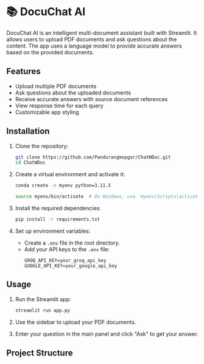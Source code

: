 # 📚 DocuChat AI

DocuChat AI is an intelligent multi-document assistant built with Streamlit. It allows users to upload PDF documents and ask questions about the content. The app uses a language model to provide accurate answers based on the provided documents.

## Features

- Upload multiple PDF documents
- Ask questions about the uploaded documents
- Receive accurate answers with source document references
- View response time for each query
- Customizable app styling

## Installation

1. Clone the repository:
    ```sh
    git clone https://github.com/Pandurangmopgar/ChatWDoc.git
    cd ChatWDoc
    ```

2. Create a virtual environment and activate it:
    ```sh
    conda create -n myenv python=3.11.5

    source myenv/bin/activate  # On Windows, use `myenv\Scripts\activate`
    ```

3. Install the required dependencies:
    ```sh
    pip install -r requirements.txt
    ```

4. Set up environment variables:
    - Create a `.env` file in the root directory.
    - Add your API keys to the `.env` file:
        ```
        GROQ_API_KEY=your_groq_api_key
        GOOGLE_API_KEY=your_google_api_key
        ```

## Usage

1. Run the Streamlit app:
    ```sh
    streamlit run app.py
    ```

2. Use the sidebar to upload your PDF documents.

3. Enter your question in the main panel and click "Ask" to get your answer.

## Project Structure
